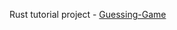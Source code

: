 Rust tutorial project - [Guessing-Game]([https://link-url-here.org](https://doc.rust-lang.org/book/ch02-00-guessing-game-tutorial.html))
